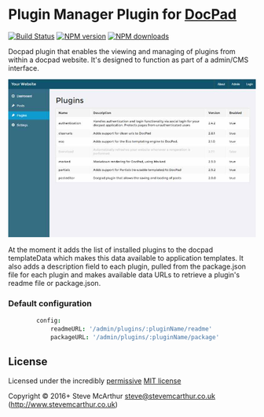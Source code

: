 # Plugin Manager Plugin for [DocPad](http://docpad.org)

[![Build Status](https://img.shields.io/travis/SteveMcArthur/docpad-plugin-pluginmanager/master.svg)](https://travis-ci.org/SteveMcArthur/docpad-plugin-pluginmanager "Check this project's build status on TravisCI")
[![NPM version](https://img.shields.io/npm/v/docpad-plugin-pluginmanager.svg)](https://www.npmjs.com/package/docpad-plugin-pluginmanager "View this project on NPM")
[![NPM downloads](https://img.shields.io/npm/dm/docpad-plugin-pluginmanager.svg)](https://www.npmjs.com/package/docpad-plugin-pluginmanager "View this project on NPM")

Docpad plugin that enables the viewing and managing of plugins from within a docpad website. It's designed to function as part of a admin/CMS interface.

![Screen shot](https://raw.githubusercontent.com/SteveMcArthur/docpad-plugin-pluginmanager/master/screenshot.jpg)

At the moment it adds the list of installed plugins to the docpad templateData which makes this data available to application templates. It also adds a description field to each plugin, pulled from the package.json file for each plugin and makes available data URLs to retrieve a plugin's readme file or package.json.

### Default configuration
```coffee
        config:
            readmeURL: '/admin/plugins/:pluginName/readme'
            packageURL: '/admin/plugins/:pluginName/package'
```
## License

Licensed under the incredibly [permissive](http://en.wikipedia.org/wiki/Permissive_free_software_licence) [MIT license](http://creativecommons.org/licenses/MIT/)

Copyright &copy; 2016+ Steve McArthur <steve@stevemcarthur.co.uk> (http://www.stevemcarthur.co.uk)